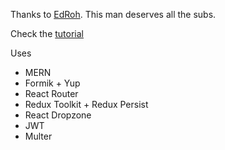Thanks to [EdRoh](https://www.youtube.com/@EdRohDev). This man deserves all the subs.

Check the [tutorial](https://youtu.be/K8YELRmUb5o?feature=shared)

Uses
* MERN
* Formik + Yup
* React Router
* Redux Toolkit + Redux Persist
* React Dropzone
* JWT
* Multer

